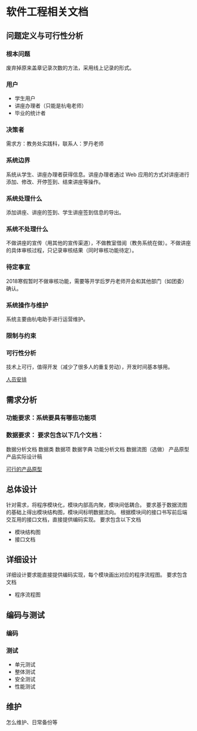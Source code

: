 # 软件工程相关文档

## 问题定义与可行性分析

### 根本问题

废弃掉原来盖章记录次数的方法，采用线上记录的形式。

### 用户

* 学生用户
* 讲座办理者（只能是杭电老师）
* 毕业的统计者

### 决策者

需求方：教务处实践科，联系人：罗丹老师

### 系统边界

系统从学生、讲座办理者获得信息。讲座办理者通过 Web 应用的方式对讲座进行添加、修改、开停签到、结束讲座等操作。

### 系统处理什么

添加讲座、讲座的签到、学生讲座签到信息的导出。

### 系统不处理什么

不做讲座的宣传（用其他的宣传渠道），不做教室借阅（教务系统在做）。不做讲座的具体审核过程，只记录审核结果（同时审核功能待定）。

### 待定事宜

2018寒假暂时不做审核功能，需要等开学后罗丹老师开会和其他部门（如团委）确认。

### 系统操作与维护

系统主要由杭电助手进行运营维护。

### 限制与约束

### 可行性分析

技术上可行，值得开发（减少了很多人的重复劳动），开发时间基本够用。

[人员安排](./人员安排.md)

## 需求分析

### 功能要求：系统要具有哪些功能项

### 数据要求： 要求包含以下几个文档：

数据分析文档
数据类
数据项
数据字典
功能分析文档
数据流图（选做）
产品原型
产品实际设计稿

[可行的产品原型](https://modao.cc/app/ef802583a7a6ce1177b2c859cbcac341a83408fc#screen=s3921DBDAD81517641896788)

## 总体设计

针对需求，将程序模块化，模块内部高内聚，模块间低耦合。 要求基于数据流图的基础上得出模块结构图，模块间标明数据流向。 根据模块间的接口书写前后端交互用的接口文档，直接提供编码实现。 要求包含以下文档

* 模块结构图
* 接口文档

## 详细设计

详细设计要求能直接提供编码实现，每个模块画出对应的程序流程图。 要求包含文档

* 程序流程图

## 编码与测试

### 编码

### 测试

* 单元测试
* 整体测试
* 安全测试
* 性能测试

## 维护

怎么维护、日常备份等